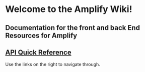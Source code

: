 # Welcome to the Amplify Wiki!
## Documentation for the front and back End Resources for Amplify

## [API Quick Reference](Amplify-API-Reference)

Use the links on the right to navigate through.
